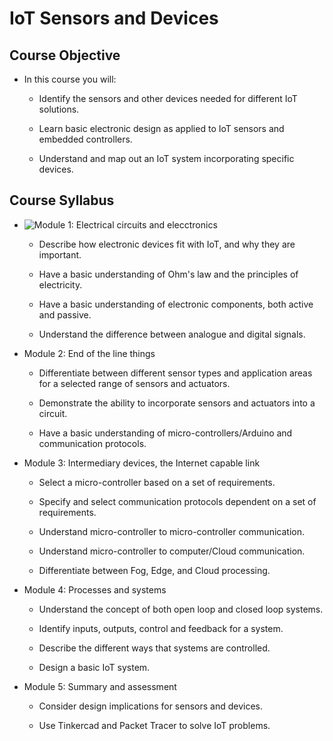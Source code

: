 # **IoT Sensors and Devices**

## **Course Objective**

* In this course you will:

    - Identify the sensors and other devices needed for different IoT solutions.

    - Learn basic electronic design as applied to IoT sensors and embedded controllers.

    - Understand and map out an IoT system incorporating specific devices.

## **Course Syllabus**

* ![Module 1: Electrical circuits and elecctronics](https://docs.google.com/document/d/1DCB7GZfBuYflzq3iKEDCFKw0qhXx9QXWcTYSxqDYi30/edit?usp=sharing)

    - Describe how electronic devices fit with IoT, and why they are important.

    - Have a basic understanding of Ohm's law and the principles of electricity.

    - Have a basic understanding of electronic components, both active and passive.

    - Understand the difference between analogue and digital signals.

* Module 2: End of the line things

    - Differentiate between different sensor types and application areas for a
    selected range of sensors and actuators.

    - Demonstrate the ability to incorporate sensors and actuators into a circuit.

    - Have a basic understanding of micro-controllers/Arduino and communication
    protocols.

* Module 3: Intermediary devices, the Internet capable link

    - Select a micro-controller based on a set of requirements.

    - Specify and select communication protocols dependent on a set of requirements.

    - Understand micro-controller to micro-controller communication.

    - Understand micro-controller to computer/Cloud communication.

    - Differentiate between Fog, Edge, and Cloud processing.

* Module 4: Processes and systems

    - Understand the concept of both open loop and closed loop systems.

    - Identify inputs, outputs, control and feedback for a system.

    - Describe the different ways that systems are controlled.

    - Design a basic IoT system.

* Module 5: Summary and assessment

    - Consider design implications for sensors and devices.

    - Use Tinkercad and Packet Tracer to solve IoT problems.
